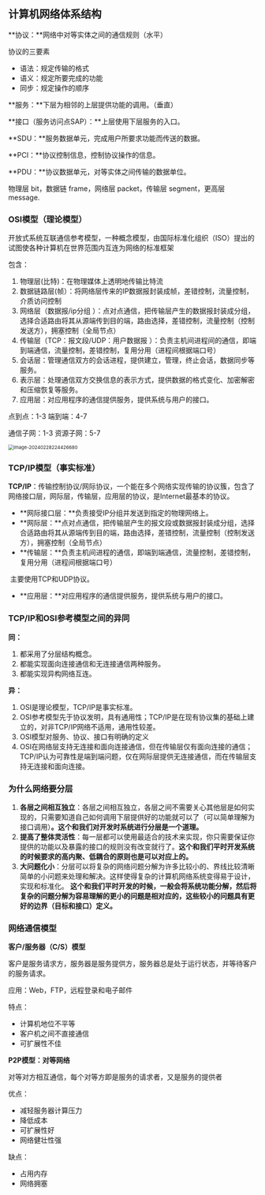 ## 计算机网络体系结构

**协议：**网络中对等实体之间的通信规则（水平）

协议的三要素

- 语法：规定传输的格式
- 语义：规定所要完成的功能
- 同步：规定操作的顺序

**服务：**下层为相邻的上层提供功能的调用。（垂直）

**接口（服务访问点SAP）：**上层使用下层服务的入口。



**SDU：**服务数据单元，完成用户所要求功能而传送的数据。

**PCI：**协议控制信息，控制协议操作的信息。

**PDU：**协议数据单元，对等实体之间传输的数据单位。

物理层 bit，数据链 frame，网络层 packet，传输层 segment，更高层 message. 



### **OSI模型（理论模型）**

开放式系统互联通信参考模型，一种概念模型，由国际标准化组织（ISO）提出的试图使各种计算机在世界范围内互连为网络的标准框架

包含：

1. 物理层(比特)：在物理媒体上透明地传输比特流
2. 数据链路层(帧）：将网络层传来的IP数据报封装成帧，差错控制，流量控制，介质访问控制
3. 网络层（数据报/ip分组 ）：点对点通信，把传输层产生的数据报封装成分组，选择合适路由将其从源端传到目的端，路由选择，差错控制，流量控制（控制发送方），拥塞控制（全局节点）
4. 传输层（TCP：报文段/UDP：用户数据报 ）：负责主机间进程间的通信，即端到端通信，流量控制，差错控制，复用分用（进程间根据端口号）
5. 会话层：管理通信双方的会话进程，提供建立，管理，终止会话，数据同步等服务。
6. 表示层：处理通信双方交换信息的表示方式，提供数据的格式变化、加密解密和压缩恢复等服务。
7. 应用层：对应用程序的通信提供服务，提供系统与用户的接口。

点到点：1-3 端到端：4-7

通信子网：1-3 资源子网：5-7

 <img src="https://palepics.oss-cn-guangzhou.aliyuncs.com/img/image-20240228224426680.png" alt="image-20240228224426680" style="zoom: 67%;" />

 





 

### **TCP/IP模型（事实标准）**

**TCP/IP**：传输控制协议/网际协议，一个能在多个网络实现传输的协议簇，包含了网络接口层，网际层，传输层，应用层的协议，是Internet最基本的协议。

- **网际接口层：**负责接受IP分组并发送到指定的物理网络上。
- **网际层：**点对点通信，把传输层产生的报文段或数据报封装成分组，选择合适路由将其从源端传到目的端，路由选择，差错控制，流量控制（控制发送方），拥塞控制（全局节点）
- **传输层：**负责主机间进程的通信，即端到端通信，流量控制，差错控制，复用分用（进程间根据端口号）

​    主要使用TCP和UDP协议。

- **应用层：**对应用程序的通信提供服务，提供系统与用户的接口。





### **TCP/IP和OSI参考模型之间的异同**

**同：**

1. 都采用了分层结构概念。
2. 都能实现面向连接通信和无连接通信两种服务。
3. 都能实现异构网络互连。

**异：**

1. OSI是理论模型，TCP/IP是事实标准。
2. OSI参考模型先于协议发明，具有通用性；TCP/IP是在现有协议集的基础上建立的，对非TCP/IP网络不适用，通用性较差。
3. OSI模型对服务、协议、接口有明确的定义
4. OSI在网络层支持无连接和面向连接通信，但在传输层仅有面向连接的通信；TCP/IP认为可靠性是端到端问题，仅在网际层提供无连接通信，而在传输层支持无连接和面向连接。





### **为什么网络要分层**

1. **各层之间相互独立**：各层之间相互独立，各层之间不需要关心其他层是如何实现的，只需要知道自己如何调用下层提供好的功能就可以了（可以简单理解为接口调用）**。这个和我们对开发时系统进行分层是一个道理。**
2. **提高了整体灵活性**：每一层都可以使用最适合的技术来实现，你只需要保证你提供的功能以及暴露的接口的规则没有改变就行了。**这个和我们平时开发系统的时候要求的高内聚、低耦合的原则也是可以对应上的。**
3. **大问题化小**：分层可以将复杂的网络问题分解为许多比较小的、界线比较清晰简单的小问题来处理和解决。这样使得复杂的计算机网络系统变得易于设计，实现和标准化。 **这个和我们平时开发的时候，一般会将系统功能分解，然后将复杂的问题分解为容易理解的更小的问题是相对应的，这些较小的问题具有更好的边界（目标和接口）定义。**





### **网络通信模型**

**客户/服务器（C/S）模型**

客户是服务请求方，服务器是服务提供方，服务器总是处于运行状态，并等待客户的服务请求。

应用：Web，FTP，远程登录和电子邮件

特点：

- 计算机地位不平等
- 客户机之间不直接通信
- 可扩展性不佳

**P2P模型：对等网络**

对等对方相互通信，每个对等方即是服务的请求者，又是服务的提供者

优点：

- 减轻服务器计算压力
- 降低成本
- 可扩展性好
- 网络健壮性强

缺点：

- 占用内存
- 网络拥塞

